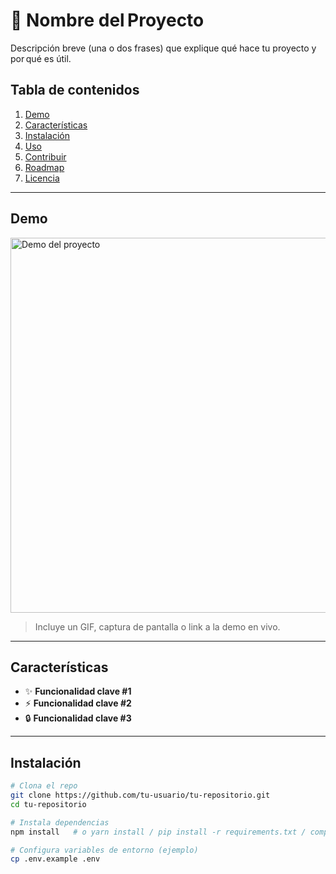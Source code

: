# 🚀 Nombre del Proyecto

Descripción breve (una o dos frases) que explique qué hace tu proyecto y por qué es útil.

## Tabla de contenidos
1. [Demo](#demo)  
2. [Características](#características)  
3. [Instalación](#instalación)  
4. [Uso](#uso)  
5. [Contribuir](#contribuir)  
6. [Roadmap](#roadmap)  
7. [Licencia](#licencia)  

---

## Demo
<img src="demo.gif" alt="Demo del proyecto" width="600"/>

> Incluye un GIF, captura de pantalla o link a la demo en vivo.

---

## Características
- ✨ **Funcionalidad clave #1**  
- ⚡ **Funcionalidad clave #2**  
- 🔒 **Funcionalidad clave #3**  

---

## Instalación
```bash
# Clona el repo
git clone https://github.com/tu‐usuario/tu‐repositorio.git
cd tu‐repositorio

# Instala dependencias
npm install   # o yarn install / pip install -r requirements.txt / composer install …

# Configura variables de entorno (ejemplo)
cp .env.example .env

